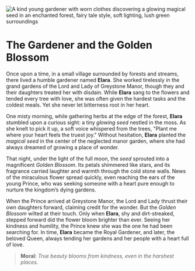 ![A kind young gardener with worn clothes discovering a glowing magical seed in an enchanted forest, fairy tale style, soft lighting, lush green surroundings](/static/images/Stories/the-gardener-and-the-golden-blossom.png)

# The Gardener and the Golden Blossom

Once upon a time, in a small village surrounded by forests and streams, there lived a humble gardener named **Elara**. She worked tirelessly in the grand gardens of the Lord and Lady of Greystone Manor, though they and their daughters treated her with disdain. While **Elara** sang to the flowers and tended every tree with love, she was often given the hardest tasks and the coldest meals. Yet she never let bitterness root in her heart.

One misty morning, while gathering herbs at the edge of the forest, **Elara** stumbled upon a curious sight: a tiny *glowing seed* nestled in the moss. As she knelt to pick it up, a soft voice whispered from the trees, "Plant me where your heart feels the truest joy." Without hesitation, **Elara** planted the *magical seed* in the center of the neglected manor garden, where she had always dreamed of growing a place of wonder.

That night, under the light of the full moon, the *seed* sprouted into a magnificent *Golden Blossom*. Its petals shimmered like stars, and its fragrance carried laughter and warmth through the cold stone walls. News of the miraculous flower spread quickly, even reaching the ears of the young Prince, who was seeking someone with a heart pure enough to nurture the kingdom’s dying gardens.

When the Prince arrived at Greystone Manor, the Lord and Lady thrust their own daughters forward, claiming credit for the wonder. But the *Golden Blossom* wilted at their touch. Only when **Elara**, shy and dirt-streaked, stepped forward did the flower bloom brighter than ever. Seeing her kindness and humility, the Prince knew she was the one he had been searching for. In time, **Elara** became the Royal Gardener, and later, the beloved Queen, always tending her gardens and her people with a heart full of love.

> **Moral:** *True beauty blooms from kindness, even in the harshest places.*

